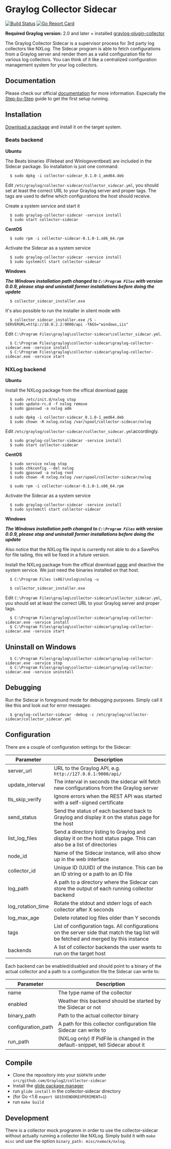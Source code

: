 # Graylog Collector Sidecar

[![Build Status](https://travis-ci.org/Graylog2/collector-sidecar.svg?branch=master)](https://travis-ci.org/Graylog2/collector-sidecar) [![Go Report Card](https://goreportcard.com/badge/github.com/graylog2/collector-sidecar)](https://goreportcard.com/report/github.com/graylog2/collector-sidecar)

**Required Graylog version:** 2.0 and later + installed [graylog-plugin-collector](https://github.com/Graylog2/graylog-plugin-collector/blob/master/README.md)

The Graylog Collector Sidecar is a supervisor process for 3rd party log collectors like NXLog. The Sidecar program is able to fetch configurations from a Graylog server and render
them as a valid configuration file for various log collectors. You can think of it like a centralized configuration management system for your log collectors.

## Documentation

Please check our official [documentation](http://docs.graylog.org/en/latest/pages/collector_sidecar.html) for more information.
Especially the [Step-by-Step](http://docs.graylog.org/en/2.1/pages/collector_sidecar.html#step-by-step-guide) guide to get the first setup running.

## Installation

[Download a package](https://github.com/Graylog2/collector-sidecar/releases) and install it on the target system.


### Beats backend
**Ubuntu**

The Beats binaries (Filebeat and Winlogeventbeat) are included in the Sidecar package. So installation is just one command.

```
  $ sudo dpkg -i collector-sidecar_0.1.0-1_amd64.deb
```

Edit `/etc/graylog/collector-sidecar/collector_sidecar.yml`, you should set at least the correct URL to your Graylog server and proper tags.
The tags are used to define which configurations the host should receive.

Create a system service and start it

```
  $ sudo graylog-collector-sidecar -service install
  $ sudo start collector-sidecar
```

**CentOS**

```
  $ sudo rpm -i collector-sidecar-0.1.0-1.x86_64.rpm
```

Activate the Sidecar as a system service

```
  $ sudo graylog-collector-sidecar -service install
  $ sudo systemctl start collector-sidecar
```

**Windows**

_**The Windows installation path changed to `C:\Program Files` with version 0.0.9, please stop and uninstall former installations before doing the update**_

```
  $ collector_sidecar_installer.exe
```

It's also possible to run the installer in silent mode with

```
  $ collector_sidecar_installer.exe /S -SERVERURL=http://10.0.2.2:9000/api -TAGS="windows,iis"
```

Edit `C:\Program Files\graylog\collector-sidecar\collector_sidecar.yml`.

```
  $ C:\Program Files\graylog\collector-sidecar\graylog-collector-sidecar.exe -service install
  $ C:\Program Files\graylog\collector-sidecar\graylog-collector-sidecar.exe -service start
```

### NXLog backend

**Ubuntu**

Install the NXLog package from the offical download [page](https://nxlog.org/products/nxlog-community-edition/download)

```
  $ sudo /etc/init.d/nxlog stop
  $ sudo update-rc.d -f nxlog remove
  $ sudo gpasswd -a nxlog adm
 
  $ sudo dpkg -i collector-sidecar_0.1.0-1_amd64.deb
  $ sudo chown -R nxlog.nxlog /var/spool/collector-sidecar/nxlog
```

Edit `/etc/graylog/collector-sidecar/collector_sidecar.yml`accordingly.

```
  $ sudo graylog-collector-sidecar -service install
  $ sudo start collector-sidecar
```

**CentOS**

```
  $ sudo service nxlog stop
  $ sudo chkconfig --del nxlog
  $ sudo gpasswd -a nxlog root
  $ sudo chown -R nxlog.nxlog /var/spool/collector-sidecar/nxlog

  $ sudo rpm -i collector-sidecar-0.1.0-1.x86_64.rpm
```

Activate the Sidecar as a system service

```
  $ sudo graylog-collector-sidecar -service install
  $ sudo systemctl start collector-sidecar
```

**Windows**

_**The Windows installation path changed to `C:\Program Files` with version 0.0.9, please stop and uninstall former installations before doing the update**_

Also notice that the NXLog file input is currently not able to do a SavePos for file tailing, this will be fixed in a future version.

Install the NXLog package from the offical download [page](https://nxlog.org/products/nxlog-community-edition/download) and deactive the
system service. We just need the binaries installed on that host.

```
  $ C:\Program Files (x86)\nxlog\nxlog -u

  $ collector_sidecar_installer.exe
```

Edit `C:\Program Files\graylog\collector-sidecar\collector_sidecar.yml`, you should set at least the correct URL to your Graylog server and proper tags.

```
  $ C:\Program Files\graylog\collector-sidecar\graylog-collector-sidecar.exe -service install
  $ C:\Program Files\graylog\collector-sidecar\graylog-collector-sidecar.exe -service start
```

## Uninstall on Windows

```
  $ C:\Program Files\graylog\collector-sidecar\graylog-collector-sidecar.exe -service stop
  $ C:\Program Files\graylog\collector-sidecar\graylog-collector-sidecar.exe -service uninstall
```

## Debugging

Run the Sidecar in foreground mode for debugging purposes. Simply call it like this and look out for error messages:

```
  $ graylog-collector-sidecar -debug -c /etc/graylog/collector-sidecar/collector_sidecar.yml
```

## Configuration

There are a couple of configuration settings for the Sidecar:

| Parameter         | Description                                                                                                                           |
|-------------------|---------------------------------------------------------------------------------------------------------------------------------------|
| server_url        | URL to the Graylog API, e.g. `http://127.0.0.1:9000/api/`                                                                             |
| update_interval   | The interval in seconds the sidecar will fetch new configurations from the Graylog server                                             |
| tls_skip_verify   | Ignore errors when the REST API was started with a self-signed certificate                                                            |
| send_status       | Send the status of each backend back to Graylog and display it on the status page for the host                                        |
| list_log_files    | Send a directory listing to Graylog and display it on the host status page. This can also be a list of directories                    |
| node_id           | Name of the Sidecar instance, will also show up in the web interface                                                                  |
| collector_id      | Unique ID (UUID) of the instance. This can be an ID string or a path to an ID file                                                    |
| log_path          | A path to a directory where the Sidecar can store the output of each running collector backend                                        |
| log_rotation_time | Rotate the stdout and stderr logs of each collector after X seconds                                                                   |
| log_max_age       | Delete rotated log files older than Y seconds                                                                                         |
| tags              | List of configuration tags. All configurations on the server side that match the tag list will be fetched and merged by this instance |
| backends          | A list of collector backends the user wants to run on the target host                                                                 |

Each backend can be enabled/disabled and should point to a binary of the actual collector and a path to a configuration file the Sidecar can write to:

| Parameter          | Description                                                                      |
|--------------------|----------------------------------------------------------------------------------|
| name               | The type name of the collector                                                   |
| enabled            | Weather this backend should be started by the Sidecar or not                     |
| binary_path        | Path to the actual collector binary                                              |
| configuration_path | A path for this collector configuration file Sidecar can write to                |
| run_path           | (NXLog only) If PidFile is changed in the default-snippet, tell Sidecar about it |
    
## Compile

  * Clone the repository into your `$GOPATH` under `src/github.com/Graylog2/collector-sidecar`
  * Install the [glide package manager](https://glide.sh)
  * run `glide install` in the collector-sidecar directory
  * (for Go <1.6 `export GO15VENDOREXPERIMENT=1`)
  * run `make build`

## Development

There is a collector mock programm in order to use the collector-sidecar without actually running a collector like NXLog. Simply build it with
`make misc` und use the option `binary_path: misc/nxmock/nxlog`.
